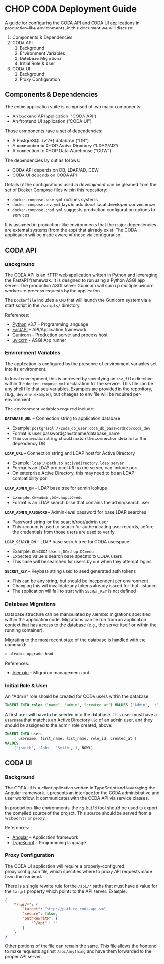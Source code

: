 
# CHOP CODA Deployment Guide

A guide for configuring the CODA API and CODA UI applications in production-like
environments, in this document we will discuss:

1. Components & Dependencies
1. CODA API
   1. Background
   1. Environment Variables
   1. Database Migrations
   1. Initial Role & User
1. CODA UI
   1. Background
   1. Proxy Configuration


## Components & Dependencies

The entire application suite is comprised of two major components:

* An backend API application ("CODA API")
* An frontend UI application ("CODA UI")

Those components have a set of dependencies:

* A PostgreSQL (v12+) database ("DB")
* A connection to CHOP Active Directory ("LDAP/AD")
* A connection to CHOP Data Warehouse ("CDW")

The dependencies lay out as follows:

* CODA API depends on DB, LDAP/AD, CDW
* CODA UI depends on CODA API

Details of the configurations used _in development_ can be gleaned from the set
of Docker Compose files within this repository:

* `docker-compose.base.yml` outlines systems
* `docker-compose.dev.yml` lays in additional local developer convenience
* `docker-compose.prod.yml` suggests production configuration options to services

It is assumed in production-like environments that the major dependencies are
external systems (from the app) that already exist. The CODA application will
be made aware of these via configuration.



## CODA API

### Background

The CODA API is an HTTP web application written in Python and leveraging the
FastAPI framework. It is designed to run using a Python ASGI app server. The 
production ASGI server Gunicorn will spin up multiple uvicorn workers to process
requests by the application.

The `Dockerfile` includes a `CMD` that will launch the Gunicorn system via a
start script in the `/scripts/` directory.

References:

* [Python](https://www.python.org/) v3.7 – Programming language
* [FastAPI](https://fastapi.tiangolo.com/) – API/Application framework
* [Gunicorn](https://gunicorn.org/) - Production server and process host
* [uvicorn](https://www.uvicorn.org/) - ASGI App runner


### Environment Variables

The application is configured by the presence of environment variables set into
its environment.

In local development, this is achieved by specifying an `env_file` directive within
the `docker-compose.yml` declaration for the service. This file can be any
shell file that sets variables. Examples are provided in the repository, (e.g., 
`dev.env.example`), but changes to env file will be required per-environment.

The environment variables required include:

**`DATABASE_URL`** – Connection string to application database
  * Example: `postgresql://coda_db_user:coda_db_password@db/coda_dev`
  * Format is user:password@hostname/database_name
  * This connection string should match the connection details for the dependency DB

**`LDAP_URL`** – Connection string and LDAP host for Active Directory
  * Example: `ldap://path.to.activedirectory.ldap.server`
  * Format is an LDAP protocol URI to the server, can include port
  * On enterprise Active Directory, this may need to be an LDAP-compatibility port

**`LDAP_ADMIN_DN`** – LDAP base tree for admin lookups
  * Example: `CN=admin,DC=chop,DC=edu`
  * Format is an LDAP search base that contains the admin/search user

**`LDAP_ADMIN_PASSWORD`** – Admin-level password for base LDAP searches
  * Password string for the search/root/admin user
  * This account is used to search for authenticating user records, before the credentials
    from those users are used to verify

**`LDAP_SEARCH_DN`** – LDAP base search tree for CODA userspace
  * Example: `OU=CODA Users,DC=chop,DC=edu`
  * Expected value is search base specific to CODA users
  * This base will be searched for users by `uid` when they attempt logins

**`SECRET_KEY`** – Keybase string used to seed generated auth tokens
  * This can be any string, but should be independent per environment
  * Changing this will invalidate any tokens already issued for that instance
  * The application will fail to start with `SECRET_KEY` is not defined




### Database Migrations

Database structure can be manipulated by Alembic migrations specified within the
application code. Migrations can be run from an application context that has 
access to the database (e.g., the server itself or within the running container).

Migrating to the most recent state of the database is handled with the command:

```sh
> alembic upgrade head
```

References:
* [Alembic](https://alembic.sqlalchemy.org/) – Migration management tool


### Initial Role & User

An "Admin" role should be created for CODA users within the database.

```sql
INSERT INTO roles ("name", "admin", "created_at") VALUES ('Admin', 't', NOW())
```

A first user will have to be seeded into the database. This user must have a
`username` that matches an Active Directory `uid` of an admin user, and they should
be assigned to the admin role created, above:

```sql
INSERT INTO users
    ( username, first_name, last_name, role_id, created_at )
VALUES
    ('jsmith', 'John', 'Smith', 1, NOW())
```


## CODA UI

### Background

The CODA UI is a client pplication written in TypeScript and leveraging the Angular
framework. It presents an interface for the CODA administrative and user workflow. It
communicates with the CODA API via service classes.

In production-like environments, the `ng build` tool should be used to export the
compiled source of the project. This source should be served from a webserver or
proxy.

References:
* [Angular](https://angular.io/guide/setup-local) – Application framework
* [TypeScript](https://www.typescriptlang.org/) - Programming language


### Proxy Configuration

The CODA UI application will require a properly-configured proxy.config.json file,
which specifies where to proxy API requests made from the frontend.

There is a single rewrite rule for the `/api/*` paths that must have a value for
the `target` property which points to the API server. Example:

```json
{
    "/api/*": {
        "target": "http://path.to.coda.api.vm",
        "secure": false,
        "pathRewrite": {
            "^/api" : ""
        }
    }
}
```

Other portions of the file can remain the same. This file allows the frontend to make
requests against `/api/anything` and have them forwarded to the proper API server.
